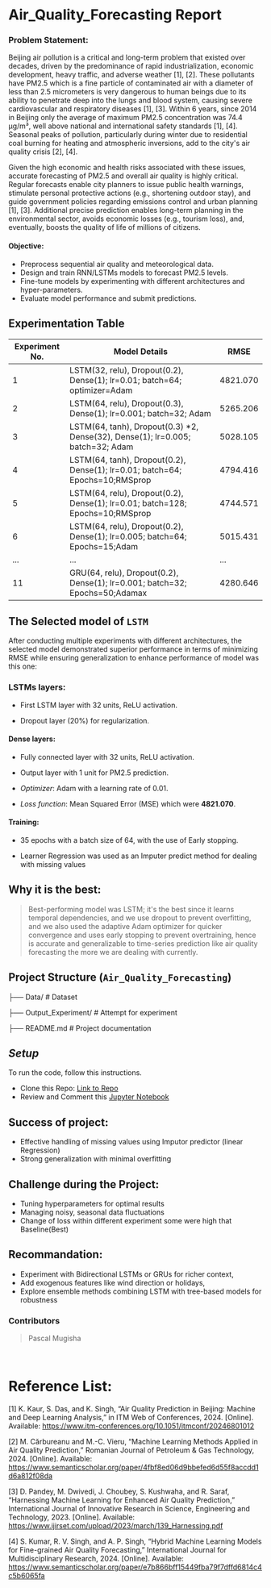 # Air_Quality_Forecasting Report
### Problem Statement:
Beijing air pollution is a critical and long-term problem that existed over decades, driven by the predominance of rapid industrialization, economic development, heavy traffic, and adverse weather [1], [2]. These pollutants have PM2.5 which is a fine particle of contaminated air with a diameter of less than 2.5 micrometers is very dangerous to human beings due to its ability to penetrate deep into the lungs and blood system, causing severe cardiovascular and respiratory diseases [1], [3]. Within 6 years, since 2014 in Beijing only the average of maximum PM2.5 concentration was 74.4 µg/m³, well above national and international safety standards [1], [4]. Seasonal peaks of pollution, particularly during winter due to residential coal burning for heating and atmospheric inversions, add to the city's air quality crisis [2], [4].

Given the high economic and health risks associated with these issues, accurate forecasting of PM2.5 and overall air quality is highly critical. Regular forecasts enable city planners to issue public health warnings, stimulate personal protective actions (e.g., shortening outdoor stay), and guide government policies regarding emissions control and urban planning [1], [3]. Additional precise prediction enables long-term planning in the environmental sector, avoids economic losses (e.g., tourism loss), and, eventually, boosts the quality of life of millions of citizens.
#### Objective:
- Preprocess sequential air quality and meteorological data.
- Design and train RNN/LSTMs models to forecast PM2.5 levels.
- Fine-tune models by experimenting with different architectures and hyper-parameters.
- Evaluate model performance and submit predictions.

## Experimentation Table

| Experiment No. | Model Details                                                                                             | RMSE    |
|---------------|---------------------------------------------------------------------------------------------------------|---------|
| 1   | LSTM(32, relu), Dropout(0.2), Dense(1); lr=0.01; batch=64; optimizer=Adam                                 | 4821.070   |
| 2             | LSTM(64, relu), Dropout(0.3), Dense(1); lr=0.001; batch=32; Adam                                          | 5265.206    |
| 3             | LSTM(64, tanh), Dropout(0.3) *2, Dense(32), Dense(1); lr=0.005; batch=32; Adam                                       | 5028.105    |
| 4             | LSTM(64, tanh), Dropout(0.2), Dense(1); lr=0.01; batch=64; Epochs=10;RMSprop                                          | 4794.416   |
| 5             | LSTM(64, relu), Dropout(0.2), Dense(1); lr=0.01; batch=128; Epochs=10;RMSprop                                          | 4744.571    |
| 6             | LSTM(64, relu), Dropout(0.2), Dense(1); lr=0.005; batch=64; Epochs=15;Adam                                          | 5015.431    |
| ...           | ...                                                                                                       | ...     |
| 11             | GRU(64, relu), Dropout(0.2), Dense(1); lr=0.001; batch=32; Epochs=50;Adamax                                          | 4280.646    |


## **The Selected model of ```LSTM```**

After conducting multiple experiments with different architectures, the selected model
demonstrated superior performance in terms of minimizing RMSE while ensuring generalization to enhance performance of model was this one:

### LSTMs layers:

- First LSTM layer with 32 units, ReLU activation.

- Dropout layer (20%) for regularization.

#### **Dense layers:**

- Fully connected layer with 32 units, ReLU activation.

- Output layer with 1 unit for PM2.5 prediction.

- *Optimizer*: Adam with a learning rate of 0.01.

- *Loss function*: Mean Squared Error (MSE) which were **4821.070**.

#### **Training:**

- 35 epochs with a batch size of 64, with the use of Early stopping.

- Learner Regression was used as an Imputer predict method for dealing with missing values

## Why it is the best:
>Best-performing model was LSTM; it's the best since it learns temporal dependencies, and we use dropout to prevent overfitting, and we also used the adaptive Adam optimizer for quicker convergence and uses early stopping to prevent overtraining, hence is accurate and generalizable to time-series prediction like air quality forecasting the more we are dealing with currently.


## Project Structure (```Air_Quality_Forecasting```)
├── Data/                  # Dataset 

├── Output_Experiment/         # Attempt for experiment

├── README.md              # Project documentation


## *Setup*
To run the code, follow this instructions. 

- Clone this Repo: [Link to Repo](https://github.com/M-Pascal/Air_Quality_Forecasting.git)
- Review and Comment this [Jupyter Notebook](https://colab.research.google.com/drive/1-aPZeJn6ReAsq36e_1rso4nZHY0BrXz5?usp=sharing)

## Success of project:
* Effective handling of missing values using Imputor predictor (linear Regression)
* Strong generalization with minimal overfitting

## Challenge during the Project:
- Tuning hyperparameters for optimal results
- Managing noisy, seasonal data fluctuations
- Change of loss within different experiment some were high that Baseline(Best)

## Recommandation:
- Experiment with Bidirectional LSTMs or GRUs for richer context,<br>
- Add exogenous features like wind direction or holidays,<br>
- Explore ensemble methods combining LSTM with tree-based models for robustness


### **Contributors**
> Pascal Mugisha

<br>

# Reference List:
[1] K. Kaur, S. Das, and K. Singh, “Air Quality Prediction in Beijing: Machine and Deep Learning Analysis,” in ITM Web of Conferences, 2024. [Online]. Available: https://www.itm-conferences.org/10.1051/itmconf/20246801012

[2] M. Cărbureanu and M.-C. Vieru, “Machine Learning Methods Applied in Air Quality Prediction,” Romanian Journal of Petroleum & Gas Technology, 2024. [Online]. Available: https://www.semanticscholar.org/paper/4fbf8ed06d9bbefed6d55f8accdd1d6a812f08da

[3] D. Pandey, M. Dwivedi, J. Choubey, S. Kushwaha, and R. Saraf, “Harnessing Machine Learning for Enhanced Air Quality Prediction,” International Journal of Innovative Research in Science, Engineering and Technology, 2023. [Online]. Available: https://www.ijirset.com/upload/2023/march/139_Harnessing.pdf

[4] S. Kumar, R. V. Singh, and A. P. Singh, “Hybrid Machine Learning Models for Fine-grained Air Quality Forecasting,” International Journal for Multidisciplinary Research, 2024. [Online]. Available: https://www.semanticscholar.org/paper/e7b866bff15449fba79f7dffd6814c4c5b6065fa
